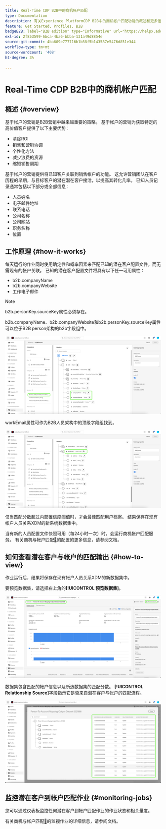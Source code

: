 ```yaml
---
title: Real-Time CDP B2B中的商机帐户匹配
type: Documentation
description: 有关Experience PlatformCDP B2B中的商机帐户匹配功能的概述和更多信息。
feature: Get Started, Profiles, B2B
badgeB2B: label="B2B edition" type="Informative" url="https://helpx.adobe.com/legal/product-descriptions/real-time-customer-data-platform-b2b-edition-prime-and-ultimate-packages.html newtab=true"
exl-id: 2f853599-6bca-4ba6-bbba-131a49d8854e
source-git-commit: 4ba609e777716b1b38f5b143587e5476d851e344
workflow-type: tm+mt
source-wordcount: '408'
ht-degree: 3%

---
```


# Real-Time CDP B2B中的商机帐户匹配

## 概述 {#overview}

基于帐户的营销是B2B营销中越来越重要的策略。 基于帐户的营销为获取特定的高价值客户提供了以下主要优势：

- 清除ROI
- 销售和营销协调
- 个性化方法
- 减少浪费的资源
- 缩短销售周期

基于帐户的营销提供将已知客户关联到销售帐户的功能。 这允许营销团队在客户历程的早期，与目标客户的潜在潜在客户接洽，以提高其转化几率。 已知人员记录通常包括以下部分或全部信息：

- 人员姓名
- 电子邮件地址
- 联系电话
- 公司名称
- 公司网站
- 职务名称
- 位置

## 工作原理 {#how-it-works}

每天运行的作业同时使用确定性和概率因素来匹配已知的潜在客户配置文件，而无需现有的帐户关联。 已知的潜在客户配置文件将具有以下任一可用属性：

- b2b.companyName
- b2b.companyWebsite
- 工作电子邮件

>[!NOTE]
>
> b2b.personKey.sourceKey属性必须存在。

b2b.companyName、b2b.companyWebsite和b2b.personKey.sourceKey属性可以位于B2B person架构的b2b字段组中。

![B2B人员架构显示属性](/help/rtcdp/accounts/images/b2b-person-schema.png)

workEmail属性可作为B2B人员架构中的顶级字段组找到。

![B2B人员架构显示workEmail](/help/rtcdp/accounts/images/b2b-person-workemail.png)

仅当匹配分数超过内部置信度阈值时，才会最佳匹配用户档案。 结果保存在现有帐户人员关系XDM的新系统数据集中。

当有新的人员配置文件快照可用（每24小时一次）时，会运行商机帐户匹配服务。 有关商机与帐户匹配[&#128279;](/help/rtcdp/accounts/account-profile-ui-guide.md)的配置的更多信息，请参阅文档。

## 如何查看潜在客户与帐户的匹配输出 {#how-to-view}

作业运行后，结果将保存在现有帐户人员关系XDM的新数据集中。

要预览数据集，请选择右上角的&#x200B;**[!UICONTROL 预览数据集]**。

![新数据集](/help/rtcdp/accounts/images/b2b-dataset-output.png)

数据集包含匹配的帐户信息以及所选数据集的匹配分数。 **[!UICONTROL Relationship Source]**&#x200B;字段指示它是否来自潜在客户与帐户的匹配流程。

![预览数据集置信度分数和输出](/help/rtcdp/accounts/images/b2b-dataset-preview.png)

## 监控潜在客户到帐户匹配作业 {#monitoring-jobs}

您可以通过仪表板监控任何潜在客户到帐户匹配作业的作业状态和相关量度。

有关商机与帐户匹配[&#128279;](/help/dataflows/ui/b2b/monitor-profile-enrichment.md)的监视作业的详细信息，请参阅文档。
